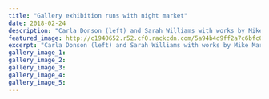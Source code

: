 ```yaml
---
title: "Gallery exhibition runs with night market"
date: 2018-02-24
description: "Carla Donson (left) and Sarah Williams with works by Mike Marsh and Whanganui High School teacher Graham Hall..."
featured_image: http://c1940652.r52.cf0.rackcdn.com/5a94b4d9ff2a7c6bfc000400/Graham-Halls-work-space-gallery-24-feb-chron.jpg
excerpt: "Carla Donson (left) and Sarah Williams with works by Mike Marsh and Whanganui High School teacher Graham Hall."
gallery_image_1: 
gallery_image_2: 
gallery_image_3: 
gallery_image_4: 
gallery_image_5: 
---
```

